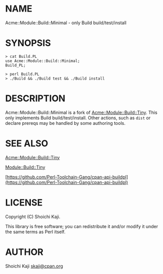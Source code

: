 # NAME

Acme::Module::Build::Minimal - only Build build/test/install

# SYNOPSIS

    > cat Build.PL
    use Acme::Module::Build::Minimal;
    Build_PL;

    > perl Build.PL
    > ./Build && ./Build test && ./Build install

# DESCRIPTION

Acme::Module::Build::Minimal is a fork of [Acme::Module::Build::Tiny](https://metacpan.org/pod/Acme::Module::Build::Tiny).
This only implements Build build/test/install.
Other actions, such as `dist` or declare prereqs may be handled
by some authoring tools.

# SEE ALSO

[Acme::Module::Build::Tiny](https://metacpan.org/pod/Acme::Module::Build::Tiny)

[Module::Build::Tiny](https://metacpan.org/pod/Module::Build::Tiny)

[https://github.com/Perl-Toolchain-Gang/cpan-api-buildpl](https://github.com/Perl-Toolchain-Gang/cpan-api-buildpl)

# LICENSE

Copyright (C) Shoichi Kaji.

This library is free software; you can redistribute it and/or modify
it under the same terms as Perl itself.

# AUTHOR

Shoichi Kaji <skaji@cpan.org>

